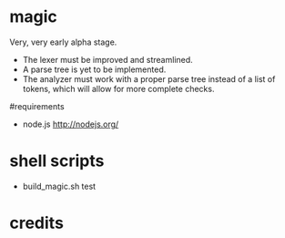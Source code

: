 # magic

Very, very early alpha stage.
* The lexer must be improved and streamlined.
* A parse tree is yet to be implemented.
* The analyzer must work with a proper parse tree instead of a list of tokens, which will allow for more complete checks.

#requirements
* node.js
http://nodejs.org/

# shell scripts
* build_magic.sh
test

# credits
